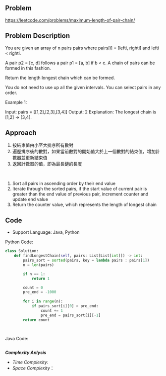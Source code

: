 ## Problem

https://leetcode.com/problems/maximum-length-of-pair-chain/

## Problem Description

You are given an array of n pairs pairs where pairs[i] = [lefti, righti] and lefti < righti.

A pair p2 = [c, d] follows a pair p1 = [a, b] if b < c. A chain of pairs can be formed in this fashion.

Return the length longest chain which can be formed.

You do not need to use up all the given intervals. You can select pairs in any order.

 

Example 1:

Input: pairs = [[1,2],[2,3],[3,4]]
Output: 2
Explanation: The longest chain is [1,2] -> [3,4].



## Approach
1. 按結束值由小至大排序所有數對
2. 遍歷排序後的數對，如果當前數對的開始值大於上一個數對的結束值，增加計數器並更新結束值
3. 返回計數器的值，即為最長鏈的長度

<br>

1. Sort all pairs in ascending order by their end value
2. Iterate through the sorted pairs, if the start value of current pair is greater than the end value of previous pair, increment counter and update end value
3. Return the counter value, which represents the length of longest chain

## Code

- Support Language: Java, Python

Python Code:

```py
class Solution:
    def findLongestChain(self, pairs: List[List[int]]) -> int:
        pairs_sort = sorted(pairs, key = lambda pairs : pairs[1])        
        n = len(pairs)

        if n == 1:
            return 1

        count = 0
        pre_end = -1000
        
        for i in range(n):            
            if pairs_sort[i][0] > pre_end:
                count += 1
                pre_end = pairs_sort[i][-1]
        return count
    
        
```

Java Code:

```

```

**_Complexity Anlysis_**

- _Time Complexity_: 
- _Space Complexity_：
